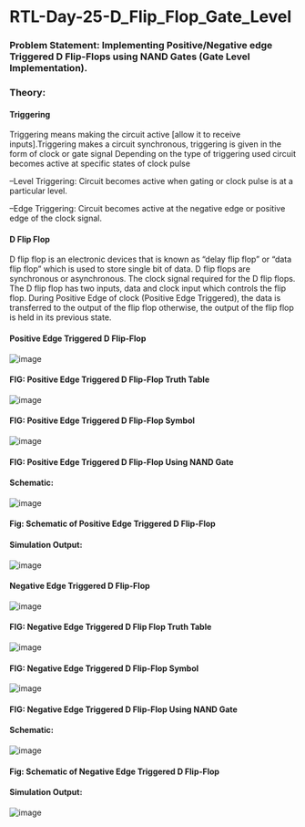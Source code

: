 # RTL-Day-25-D_Flip_Flop_Gate_Level

### Problem Statement: Implementing Positive/Negative edge Triggered D Flip-Flops using NAND Gates (Gate Level Implementation).
### Theory:
#### Triggering 
Triggering means making the circuit active [allow it to receive 
inputs].Triggering makes a circuit synchronous, triggering is given in the 
form of clock or gate signal Depending on the type of triggering used circuit 
becomes active at specific states of clock pulse

–Level Triggering: Circuit becomes active when gating or clock pulse is at a particular level.

–Edge Triggering: Circuit becomes active at the negative edge or positive edge of the clock signal.

#### D Flip Flop
D flip flop is an electronic devices that is known as “delay flip flop” or “data 
flip flop” which is used to store single bit of data. D flip flops are 
synchronous or asynchronous. The clock signal required for the D flip flops.
The D flip flop has two inputs, data and clock input which controls the flip 
flop. During Positive Edge of clock (Positive Edge Triggered), the data is 
transferred to the output of the flip flop otherwise, the output of the flip flop 
is held in its previous state.

#### Positive Edge Triggered D Flip-Flop
![image](https://github.com/tusharshenoy/RTL-Day-25-D_Flip_Flop_Gate_Level/assets/107348474/51223b85-8c0c-4022-b793-1a0c64be2abd)
#### FIG: Positive Edge Triggered D Flip-Flop Truth Table

![image](https://github.com/tusharshenoy/RTL-Day-25-D_Flip_Flop_Gate_Level/assets/107348474/3ccc77b3-4ab7-4d11-9bb6-402b28a63687)
#### FIG: Positive Edge Triggered D Flip-Flop Symbol

![image](https://github.com/tusharshenoy/RTL-Day-25-D_Flip_Flop_Gate_Level/assets/107348474/b59c3882-6212-4ff7-aebb-ff1d229a4a87)
#### FIG: Positive Edge Triggered D Flip-Flop Using NAND Gate

#### Schematic:
![image](https://github.com/tusharshenoy/RTL-Day-25-D_Flip_Flop_Gate_Level/assets/107348474/1def4a91-15e8-4e86-a467-f1a39d640b2f)

#### Fig: Schematic of Positive Edge Triggered D Flip-Flop

#### Simulation Output:
![image](https://github.com/tusharshenoy/RTL-Day-25-D_Flip_Flop_Gate_Level/assets/107348474/66eecf22-a6a0-42e5-8624-b0d3ac3ef78c)



#### Negative Edge Triggered D Flip-Flop

![image](https://github.com/tusharshenoy/RTL-Day-25-D_Flip_Flop_Gate_Level/assets/107348474/3d04e8e7-dfcc-4b29-9115-17f2808390c7)
#### FIG: Negative Edge Triggered D Flip Flop Truth Table

![image](https://github.com/tusharshenoy/RTL-Day-25-D_Flip_Flop_Gate_Level/assets/107348474/a3220033-d092-4a4b-a87c-c91d3c5a63f2)
#### FIG: Negative Edge Triggered D Flip-Flop Symbol

![image](https://github.com/tusharshenoy/RTL-Day-25-D_Flip_Flop_Gate_Level/assets/107348474/a1e95ce3-113d-4bdc-b6ef-664d2046a464)
#### FIG: Negative Edge Triggered D Flip-Flop Using NAND Gate

#### Schematic:
![image](https://github.com/tusharshenoy/RTL-Day-25-D_Flip_Flop_Gate_Level/assets/107348474/229bce9e-a3bf-42ee-8015-555b14031a38)
#### Fig: Schematic of Negative Edge Triggered D Flip-Flop

#### Simulation Output:
![image](https://github.com/tusharshenoy/RTL-Day-25-D_Flip_Flop_Gate_Level/assets/107348474/4c857960-557f-4a37-9868-14e25ed412a8)




